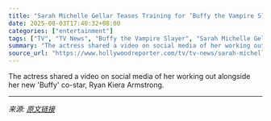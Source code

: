 ```yaml
---
title: "Sarah Michelle Gellar Teases Training for ‘Buffy the Vampire Slayer’ Reboot"
date: 2025-08-03T17:40:32+08:00
categories: ["entertainment"]
tags: ["TV", "TV News", "Buffy the Vampire Slayer", "Sarah Michelle Gellar"]
summary: "The actress shared a video on social media of her working out alongside her new 'Buffy' co-star, Ryan Kiera Armstrong."
source_url: "https://www.hollywoodreporter.com/tv/tv-news/sarah-michelle-gellar-training-buffy-vampire-slayer-reboot-1236336474/"
---
```


The actress shared a video on social media of her working out alongside her new 'Buffy' co-star, Ryan Kiera Armstrong.

---

*来源: [原文链接](https://www.hollywoodreporter.com/tv/tv-news/sarah-michelle-gellar-training-buffy-vampire-slayer-reboot-1236336474/)*
